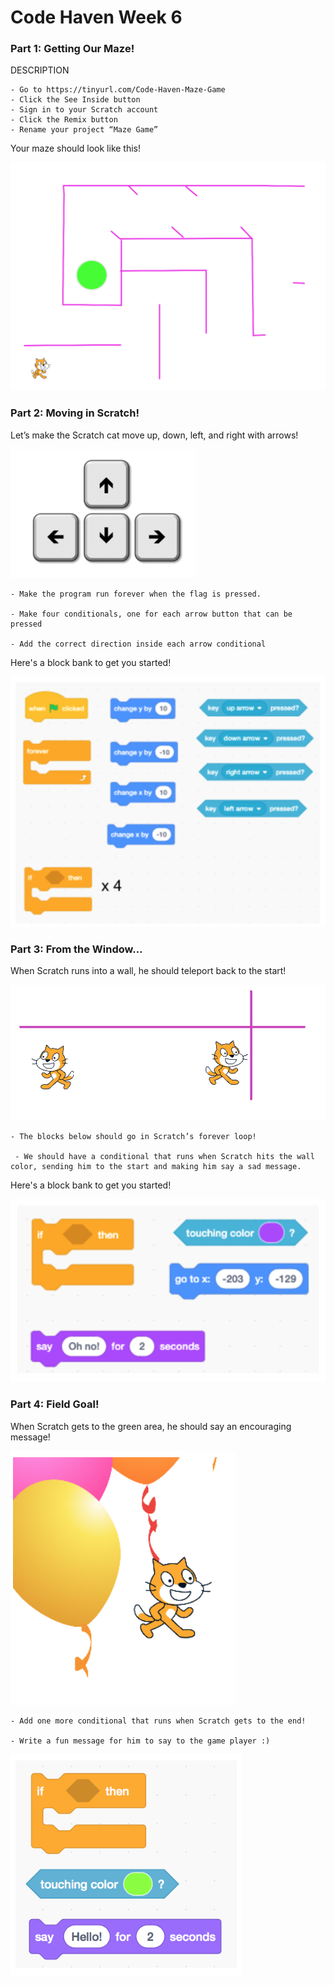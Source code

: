 # Code Haven Week 6

### Part 1: Getting Our Maze!

DESCRIPTION 

    - Go to https://tinyurl.com/Code-Haven-Maze-Game 
    - Click the See Inside button
    - Sign in to your Scratch account 
    - Click the Remix button
    - Rename your project “Maze Game” 
    
Your maze should look like this! 

![block bank #1](/assets/images/week6/img1.png)

### Part 2: Moving in Scratch!

Let’s make the Scratch cat move up, down, left, and right with arrows!

![image #1](/assets/images/week6/img2.png)

    - Make the program run forever when the flag is pressed.

    - Make four conditionals, one for each arrow button that can be pressed 

    - Add the correct direction inside each arrow conditional 
    
Here's a block bank to get you started!

![block bank #1](/assets/images/week6/bb2.png)

### Part 3: From the Window…

When Scratch runs into a wall, he should teleport back to the start!

![image #3](/assets/images/week6/img3.png)

    - The blocks below should go in Scratch’s forever loop!

     - We should have a conditional that runs when Scratch hits the wall color, sending him to the start and making him say a sad message.


Here's a block bank to get you started!

![block bank #3](/assets/images/week6/bb3.png)

### Part 4: Field Goal!

When Scratch gets to the green area, he should say an encouraging message!

![image #4](/assets/images/week6/img4.png)

    - Add one more conditional that runs when Scratch gets to the end! 
    
    - Write a fun message for him to say to the game player :)

![block bank #4](/assets/images/week6/bb4.png)



